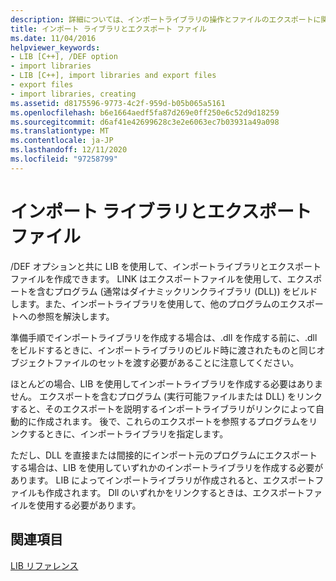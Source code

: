 ```yaml
---
description: 詳細については、インポートライブラリの操作とファイルのエクスポートに関するページを参照してください。
title: インポート ライブラリとエクスポート ファイル
ms.date: 11/04/2016
helpviewer_keywords:
- LIB [C++], /DEF option
- import libraries
- LIB [C++], import libraries and export files
- export files
- import libraries, creating
ms.assetid: d8175596-9773-4c2f-959d-b05b065a5161
ms.openlocfilehash: b6e1664aedf5fa87d269e0ff250e6c52d9d18259
ms.sourcegitcommit: d6af41e42699628c3e2e6063ec7b03931a49a098
ms.translationtype: MT
ms.contentlocale: ja-JP
ms.lasthandoff: 12/11/2020
ms.locfileid: "97258799"
---
```

# <a name="working-with-import-libraries-and-export-files"></a>インポート ライブラリとエクスポート ファイル

/DEF オプションと共に LIB を使用して、インポートライブラリとエクスポートファイルを作成できます。 LINK はエクスポートファイルを使用して、エクスポートを含むプログラム (通常はダイナミックリンクライブラリ (DLL)) をビルドします。また、インポートライブラリを使用して、他のプログラムのエクスポートへの参照を解決します。

準備手順でインポートライブラリを作成する場合は、.dll を作成する前に、.dll をビルドするときに、インポートライブラリのビルド時に渡されたものと同じオブジェクトファイルのセットを渡す必要があることに注意してください。

ほとんどの場合、LIB を使用してインポートライブラリを作成する必要はありません。 エクスポートを含むプログラム (実行可能ファイルまたは DLL) をリンクすると、そのエクスポートを説明するインポートライブラリがリンクによって自動的に作成されます。 後で、これらのエクスポートを参照するプログラムをリンクするときに、インポートライブラリを指定します。

ただし、DLL を直接または間接的にインポート元のプログラムにエクスポートする場合は、LIB を使用していずれかのインポートライブラリを作成する必要があります。 LIB によってインポートライブラリが作成されると、エクスポートファイルも作成されます。 Dll のいずれかをリンクするときは、エクスポートファイルを使用する必要があります。

## <a name="see-also"></a>関連項目

[LIB リファレンス](lib-reference.md)
